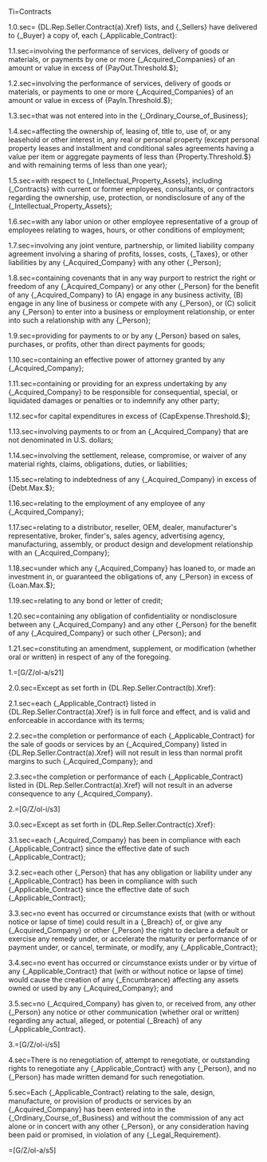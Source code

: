Ti=Contracts

1.0.sec= {DL.Rep.Seller.Contract(a).Xref} lists, and {_Sellers} have delivered to {_Buyer} a copy of, each {_Applicable_Contract}:

1.1.sec=involving the performance of services, delivery of goods or materials, or payments by one or more {_Acquired_Companies} of an amount or value in excess of {PayOut.Threshold.$};

1.2.sec=involving the performance of services, delivery of goods or materials, or payments to one or more {_Acquired_Companies} of an amount or value in excess of {PayIn.Threshold.$};

1.3.sec=that was not entered into in the {_Ordinary_Course_of_Business};

1.4.sec=affecting the ownership of, leasing of, title to, use of, or any leasehold or other interest in, any real or personal property (except personal property leases and installment and conditional sales agreements having a value per item or aggregate payments of less than {Property.Threshold.$} and with remaining terms of less than one year);

1.5.sec=with respect to {_Intellectual_Property_Assets}, including {_Contracts} with current or former employees, consultants, or contractors regarding the ownership, use, protection, or nondisclosure of any of the {_Intellectual_Property_Assets};

1.6.sec=with any labor union or other employee representative of a group of employees relating to wages, hours, or other conditions of employment;

1.7.sec=involving any joint venture, partnership, or limited liability company agreement involving a sharing of profits, losses, costs, {_Taxes}, or other liabilities by any {_Acquired_Company} with any other {_Person};

1.8.sec=containing covenants that in any way purport to restrict the right or freedom of any {_Acquired_Company} or any other {_Person} for the benefit of any {_Acquired_Company} to (A) engage in any business activity, (B) engage in any line of business or compete with any {_Person}, or (C) solicit any {_Person} to enter into a business or employment relationship, or enter into such a relationship with any {_Person};

1.9.sec=providing for payments to or by any {_Person} based on sales, purchases, or profits, other than direct payments for goods;

1.10.sec=containing an effective power of attorney granted by any {_Acquired_Company};

1.11.sec=containing or providing for an express undertaking by any {_Acquired_Company} to be responsible for consequential, special, or liquidated damages or penalties or to indemnify any other party;

1.12.sec=for capital expenditures in excess of  {CapExpense.Threshold.$};

1.13.sec=involving payments to or from an {_Acquired_Company} that are not denominated in U.S. dollars;

1.14.sec=involving the settlement, release, compromise, or waiver of any material rights, claims, obligations, duties, or liabilities;

1.15.sec=relating to indebtedness of any {_Acquired_Company} in excess of {Debt.Max.$};

1.16.sec=relating to the employment of any employee of any {_Acquired_Company};

1.17.sec=relating to a distributor, reseller, OEM, dealer, manufacturer's representative, broker, finder's, sales agency, advertising agency, manufacturing, assembly, or product design and development relationship with an {_Acquired_Company};

1.18.sec=under which any {_Acquired_Company} has loaned to, or made an investment in, or guaranteed the obligations of, any {_Person} in excess of {Loan.Max.$};

1.19.sec=relating to any bond or letter of credit;

1.20.sec=containing any obligation of confidentiality or nondisclosure between any {_Acquired_Company} and any other {_Person} for the benefit of any {_Acquired_Company} or such other {_Person}; and

1.21.sec=constituting an amendment, supplement, or modification (whether oral or written) in respect of any of the foregoing.

1.=[G/Z/ol-a/s21]

2.0.sec=Except as set forth in {DL.Rep.Seller.Contract(b).Xref}:

2.1.sec=each {_Applicable_Contract} listed in {DL.Rep.Seller.Contract(a).Xref} is in full force and effect, and is valid and enforceable in accordance with its terms;

2.2.sec=the completion or performance of each {_Applicable_Contract} for the sale of goods or services by an {_Acquired_Company} listed in {DL.Rep.Seller.Contract(a).Xref} will not result in less than normal profit margins to such {_Acquired_Company}; and

2.3.sec=the completion or performance of each {_Applicable_Contract} listed in {DL.Rep.Seller.Contract(a).Xref} will not result in an adverse consequence to any {_Acquired_Company}.

2.=[G/Z/ol-i/s3]

3.0.sec=Except as set forth in {DL.Rep.Seller.Contract(c).Xref}:

3.1.sec=each {_Acquired_Company} has been in compliance with each {_Applicable_Contract} since the effective date of such {_Applicable_Contract};

3.2.sec=each other {_Person} that has any obligation or liability under any {_Applicable_Contract} has been in compliance with such {_Applicable_Contract} since the effective date of such {_Applicable_Contract};

3.3.sec=no event has occurred or circumstance exists that (with or without notice or lapse of time) could result in a {_Breach} of, or give any {_Acquired_Company} or other {_Person} the right to declare a default or exercise any remedy under, or accelerate the maturity or performance of or payment under, or cancel, terminate, or modify, any {_Applicable_Contract};

3.4.sec=no event has occurred or circumstance exists under or by virtue of any {_Applicable_Contract} that (with or without notice or lapse of time) would cause the creation of any {_Encumbrance} affecting any assets owned or used by any {_Acquired_Company}; and

3.5.sec=no {_Acquired_Company} has given to, or received from, any other {_Person} any notice or other communication (whether oral or written) regarding any actual, alleged, or potential {_Breach} of any {_Applicable_Contract}.

3.=[G/Z/ol-i/s5]

4.sec=There is no renegotiation of, attempt to renegotiate, or outstanding rights to renegotiate any {_Applicable_Contract} with any {_Person}, and no {_Person} has made written demand for such renegotiation.

5.sec=Each {_Applicable_Contract} relating to the sale, design, manufacture, or provision of products or services by an {_Acquired_Company} has been entered into in the {_Ordinary_Course_of_Business} and without the commission of any act alone or in concert with any other {_Person}, or any consideration having been paid or promised, in violation of any {_Legal_Requirement}.

=[G/Z/ol-a/s5]
